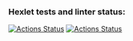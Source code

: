 ### Hexlet tests and linter status:
[![Actions Status](https://github.com/wheelet/devops-for-programmers-project-lvl1/workflows/hexlet-check/badge.svg)](https://github.com/wheelet/devops-for-programmers-project-lvl1/actions)
[![Actions Status](https://github.com/wheelet/devops-for-programmers-project-lvl1/workflows/push/badge.svg)](https://github.com/wheelet/devops-for-programmers-project-lvl1/actions/)